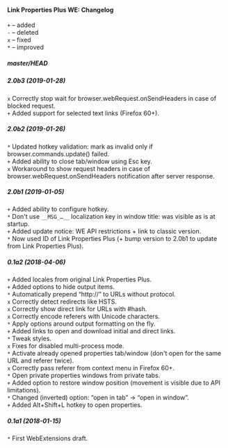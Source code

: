 ﻿#### Link Properties Plus WE: Changelog

`+` – added<br>
`-` – deleted<br>
`x` – fixed<br>
`*` – improved<br>

##### master/HEAD
##### 2.0b3 (2019-01-28)
`x` Correctly stop wait for browser.webRequest.onSendHeaders in case of blocked request.<br>
`+` Added support for selected text links (Firefox 60+).<br>

##### 2.0b2 (2019-01-26)
`*` Updated hotkey validation: mark as invalid only if browser.commands.update() failed.<br>
`+` Added ability to close tab/window using Esc key.<br>
`x` Workaround to show request headers in case of browser.webRequest.onSendHeaders notification after server response.<br>

##### 2.0b1 (2019-01-05)
`+` Added ability to configure hotkey.<br>
`*` Don't use `__MSG_…__` localization key in window title: was visible as is at startup.<br>
`+` Added update notice: WE API restrictions + link to classic version.<br>
`*` Now used ID of Link Properties Plus (+ bump version to 2.0b1 to update from Link Properties Plus).<br>

##### 0.1a2 (2018-04-06)
`+` Added locales from original Link Properties Plus.<br>
`+` Added options to hide output items.<br>
`*` Automatically prepend “http://” to URLs without protocol.<br>
`x` Correctly detect redirects like HSTS.<br>
`x` Correctly show direct link for URLs with #hash.<br>
`x` Correctly encode referers with Unicode characters.<br>
`*` Apply options around output formatting on the fly.<br>
`+` Added links to open and download initial and direct links.<br>
`*` Tweak styles.<br>
`x` Fixes for disabled multi-process mode.<br>
`*` Activate already opened properties tab/window (don't open for the same URL and referer twice).<br>
`x` Correctly pass referer from context menu in Firefox 60+.<br>
`*` Open private properties windows from private tabs.<br>
`+` Added option to restore window position (movement is visible due to API limitations).<br>
`*` Changed (inverted) option: “open in tab” → “open in window”.<br>
`+` Added Alt+Shift+L hotkey to open properties.<br>

##### 0.1a1 (2018-01-15)
`*` First WebExtensions draft.<br>